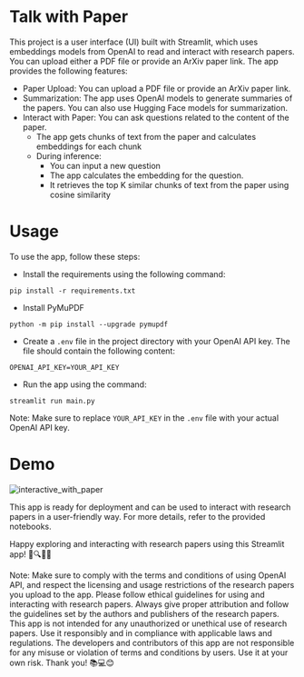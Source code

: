 # Talk with Paper

This project is a user interface (UI) built with Streamlit, which uses embeddings models from OpenAI to read and interact with research papers. You can upload either a PDF file or provide an ArXiv paper link. The app provides the following features:

- Paper Upload: You can upload a PDF file or provide an ArXiv paper link.
- Summarization: The app uses OpenAI models to generate summaries of the papers. You can also use Hugging Face models for summarization.
- Interact with Paper: You can ask questions related to the content of the paper.
  - The app gets chunks of text from the paper and calculates embeddings for each chunk
  - During inference: 
    - You can input a new question
    - The app calculates the embedding for the question.
    - It retrieves the top K similar chunks of text from the paper using cosine similarity

# Usage

To use the app, follow these steps:

- Install the requirements using the following command: 

`pip install -r requirements.txt`

- Install PyMuPDF

`python -m pip install --upgrade pymupdf` 

- Create a `.env` file in the project directory with your OpenAI API key. The file should contain the following content:

`OPENAI_API_KEY=YOUR_API_KEY`

- Run the app using the command:

`streamlit run main.py`

Note: Make sure to replace `YOUR_API_KEY` in the `.env` file with your actual OpenAI API key.

# Demo 

![interactive_with_paper](https://user-images.githubusercontent.com/40186859/231659144-e8e6036c-cbb8-4ee5-ac93-101b1151d804.gif)

This app is ready for deployment and can be used to interact with research papers in a user-friendly way. For more details, refer to the provided notebooks.

Happy exploring and interacting with research papers using this Streamlit app! 📄🔍🔬🚀

Note: Make sure to comply with the terms and conditions of using OpenAI API, and respect the licensing and usage restrictions of the research papers you upload to the app. Please follow ethical guidelines for using and interacting with research papers. Always give proper attribution and follow the guidelines set by the authors and publishers of the research papers. This app is not intended for any unauthorized or unethical use of research papers. Use it responsibly and in compliance with applicable laws and regulations. The developers and contributors of this app are not responsible for any misuse or violation of terms and conditions by users. Use it at your own risk. Thank you! 📚💻😊
